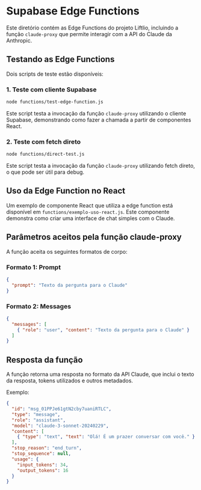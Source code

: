 # Supabase Edge Functions

Este diretório contém as Edge Functions do projeto Liftlio, incluindo a função `claude-proxy` que permite interagir com a API do Claude da Anthropic.

## Testando as Edge Functions

Dois scripts de teste estão disponíveis:

### 1. Teste com cliente Supabase

```bash
node functions/test-edge-function.js
```

Este script testa a invocação da função `claude-proxy` utilizando o cliente Supabase, demonstrando como fazer a chamada a partir de componentes React.

### 2. Teste com fetch direto

```bash
node functions/direct-test.js
```

Este script testa a invocação da função `claude-proxy` utilizando fetch direto, o que pode ser útil para debug.

## Uso da Edge Function no React

Um exemplo de componente React que utiliza a edge function está disponível em `functions/exemplo-uso-react.js`. Este componente demonstra como criar uma interface de chat simples com o Claude.

## Parâmetros aceitos pela função claude-proxy

A função aceita os seguintes formatos de corpo:

### Formato 1: Prompt

```json
{
  "prompt": "Texto da pergunta para o Claude"
}
```

### Formato 2: Messages

```json
{
  "messages": [
    { "role": "user", "content": "Texto da pergunta para o Claude" }
  ]
}
```

## Resposta da função

A função retorna uma resposta no formato da API Claude, que inclui o texto da resposta, tokens utilizados e outros metadados.

Exemplo:
```json
{
  "id": "msg_01PPJe61gtN2cby7uaniRTLC",
  "type": "message",
  "role": "assistant",
  "model": "claude-3-sonnet-20240229",
  "content": [
    { "type": "text", "text": "Olá! É um prazer conversar com você." }
  ],
  "stop_reason": "end_turn",
  "stop_sequence": null,
  "usage": {
    "input_tokens": 34,
    "output_tokens": 16
  }
}
```